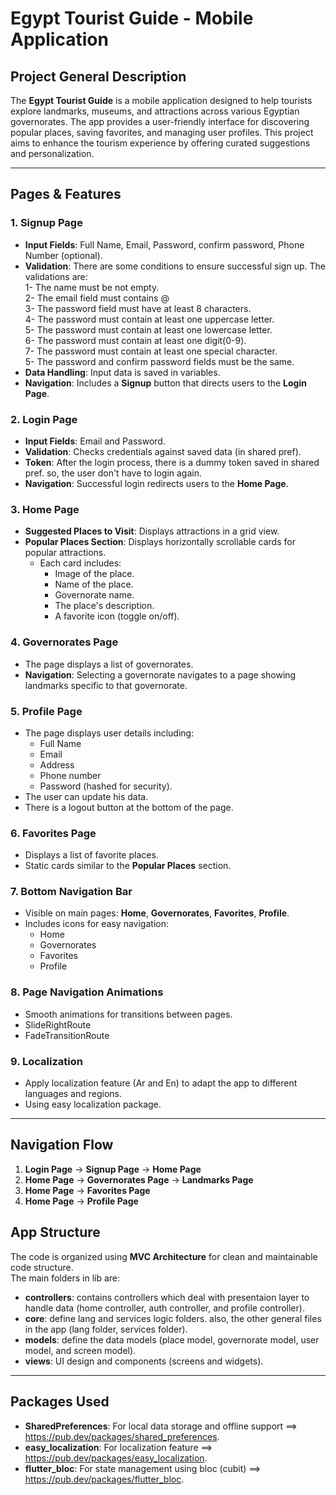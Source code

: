 # Egypt Tourist Guide - Mobile Application

## Project General Description

The **Egypt Tourist Guide** is a mobile application designed to help tourists explore landmarks, museums, and attractions across various Egyptian governorates. The app provides a user-friendly interface for discovering popular places, saving favorites, and managing user profiles. This project aims to enhance the tourism experience by offering curated suggestions and personalization.

---

## Pages & Features 

### 1. Signup Page
- **Input Fields**: Full Name, Email, Password, confirm password, Phone Number (optional).
- **Validation**: There are some conditions to ensure successful sign up. 
   The validations are:          
   1- The name must be not empty.              
   2- The email field must contains @                     
   3- The password field must have at least 8 characters.            
   4- The password must contain at least one uppercase letter.          
   5- The password must contain at least one lowercase letter.            
   6- The password must contain at least one digit(0-9).            
   7- The password must contain at least one special character.                
   5- The password and confirm password fields must be the same.               
- **Data Handling**: Input data is saved in variables.
- **Navigation**: Includes a **Signup** button that directs users to the **Login Page**.

### 2. Login Page
- **Input Fields**: Email and Password.          
- **Validation**: Checks credentials against saved data (in shared pref).    
- **Token**: After the login process, there is a dummy token saved in shared pref. so, the user don't have to login again.   
- **Navigation**: Successful login redirects users to the **Home Page**.    

### 3. Home Page
- **Suggested Places to Visit**: Displays attractions in a grid view.
- **Popular Places Section**: Displays horizontally scrollable cards for popular attractions.
  - Each card includes:
    - Image of the place.
    - Name of the place.
    - Governorate name.
    - The place's description.
    - A favorite icon (toggle on/off).

### 4. Governorates Page
- The page displays a list of governorates.
- **Navigation**: Selecting a governorate navigates to a page showing landmarks specific to that governorate.

### 5. Profile Page
- The page displays user details including:
  - Full Name
  - Email
  - Address
  - Phone number
  - Password (hashed for security).
- The user can update his data.
- There is a logout button at the bottom of the page.

### 6. Favorites Page
- Displays a list of favorite places.
- Static cards similar to the **Popular Places** section.

### 7. Bottom Navigation Bar
- Visible on main pages: **Home**, **Governorates**, **Favorites**, **Profile**.
- Includes icons for easy navigation:
  - Home
  - Governorates
  - Favorites
  - Profile

### 8. Page Navigation Animations
- Smooth animations for transitions between pages.
- SlideRightRoute
- FadeTransitionRoute

### 9. Localization
- Apply localization feature (Ar and En) to adapt the app to different languages and regions.
- Using easy localization package.
------

## Navigation Flow
1. **Login Page** → **Signup Page** → **Home Page**
2. **Home Page** → **Governorates Page** → **Landmarks Page**
3. **Home Page** → **Favorites Page**
4. **Home Page** → **Profile Page**

## App Structure
The code is organized using **MVC Architecture** for clean and maintainable code structure.                   
The main folders in lib are:
- **controllers**: contains controllers which deal with presentaion layer to handle data (home controller, auth controller, and profile controller).
- **core**: define lang and services logic folders. also, the other general files in the app (lang folder, services folder).
- **models**: define the data models (place model, governorate model, user model, and screen model).
- **views**: UI design and components (screens and widgets).

-------

## **Packages Used**
- **SharedPreferences**: For local data storage and offline support ==> https://pub.dev/packages/shared_preferences.
- **easy_localization**: For localization feature ==> https://pub.dev/packages/easy_localization.
- **flutter_bloc**: For state management using bloc (cubit) ==> https://pub.dev/packages/flutter_bloc.
